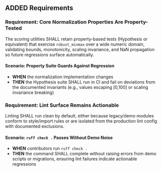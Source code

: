 ## ADDED Requirements
### Requirement: Core Normalization Properties Are Property-Tested
The scoring utilities SHALL retain property-based tests (Hypothesis or equivalent) that exercise `robust_minmax` over a wide numeric domain, validating bounds, monotonicity, scaling invariance, and NaN propagation so future regressions surface automatically.

#### Scenario: Property Suite Guards Against Regression
- **WHEN** the normalization implementation changes
- **THEN** the Hypothesis suite SHALL run in CI and fail on deviations from the documented invariants (e.g., values escaping [0,100] or scaling invariance breaking)

### Requirement: Lint Surface Remains Actionable
Linting SHALL run clean by default, either because legacy/demo modules conform to style/import rules or are isolated from the production lint config with documented exclusions.

#### Scenario: `ruff check .` Passes Without Demo Noise
- **WHEN** contributors run `ruff check .`
- **THEN** the command SHALL complete without raising errors from demo scripts or migrations, ensuring lint failures indicate actionable regressions
